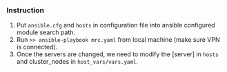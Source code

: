 ### Instruction

1. Put `ansible.cfg` and `hosts` in configuration file into ansible configured module search path.
2. Run `>> ansible-playbook mrc.yaml` from local machine (make sure VPN is connected).
3. Once the servers are changed, we need to modify the [server] in `hosts` and cluster_nodes in `host_vars/vars.yaml`.

